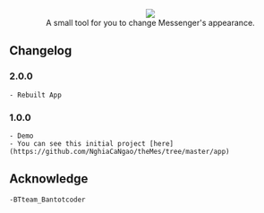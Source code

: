 <p align="center">
    <img src="https://i.imgur.com/2zMQOXW.png"><br/>
    A small tool for you to change Messenger's appearance.
</p>

## Changelog
### 2.0.0
    - Rebuilt App
### 1.0.0
    - Demo
    - You can see this initial project [here](https://github.com/NghiaCaNgao/theMes/tree/master/app)
## Acknowledge
    -BTteam_Bantotcoder